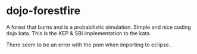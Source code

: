 # dojo-forestfire

A forest that burns and is a probabilistic simulation.
Simple and nice coding dojo kata.
This is the KEP & SBI implementation to the kata.

There seem to be an error with the pom when importing to eclipse..
